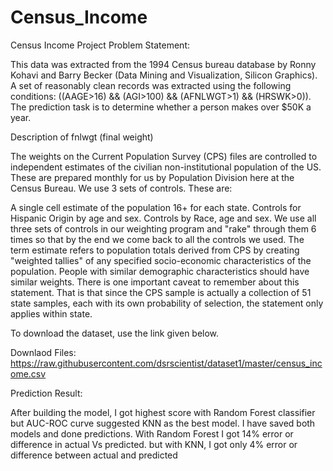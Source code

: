 # Census_Income

Census Income Project
Problem Statement:


This data was extracted from the 1994 Census bureau database by Ronny Kohavi and Barry Becker (Data Mining and Visualization, Silicon Graphics). A set of reasonably clean records was extracted using the following conditions: ((AAGE>16) && (AGI>100) && (AFNLWGT>1) && (HRSWK>0)). The prediction task is to determine whether a person makes over $50K a year.

Description of fnlwgt (final weight)

The weights on the Current Population Survey (CPS) files are controlled to independent estimates of the civilian non-institutional population of the US. These are prepared monthly for us by Population Division here at the Census Bureau. We use 3 sets of controls. These are:

A single cell estimate of the population 16+ for each state.
Controls for Hispanic Origin by age and sex.
Controls by Race, age and sex.
We use all three sets of controls in our weighting program and "rake" through them 6 times so that by the end we come back to all the controls we used. The term estimate refers to population totals derived from CPS by creating "weighted tallies" of any specified socio-economic characteristics of the population. People with similar demographic characteristics should have similar weights. There is one important caveat to remember about this statement. That is that since the CPS sample is actually a collection of 51 state samples, each with its own probability of selection, the statement only applies within state.



To download the dataset, use the link given below. 

Downlaod Files:
https://raw.githubusercontent.com/dsrscientist/dataset1/master/census_income.csv

Prediction Result:

After building the model, I got highest score with Random Forest classifier but AUC-ROC curve suggested KNN as the best model. I have saved both models and done predictions. With Random Forest I got 14% error or difference in actual Vs predicted. 
but with KNN, I got only 4% error or difference between actual and predicted
